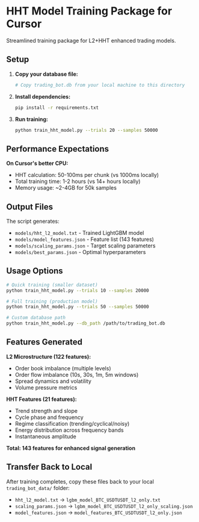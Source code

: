# HHT Model Training Package for Cursor

Streamlined training package for L2+HHT enhanced trading models.

## Setup

1. **Copy your database file:**
   ```bash
   # Copy trading_bot.db from your local machine to this directory
   ```

2. **Install dependencies:**
   ```bash
   pip install -r requirements.txt
   ```

3. **Run training:**
   ```bash
   python train_hht_model.py --trials 20 --samples 50000
   ```

## Performance Expectations

**On Cursor's better CPU:**
- HHT calculation: 50-100ms per chunk (vs 1000ms locally)
- Total training time: 1-2 hours (vs 14+ hours locally)
- Memory usage: ~2-4GB for 50k samples

## Output Files

The script generates:
- `models/hht_l2_model.txt` - Trained LightGBM model
- `models/model_features.json` - Feature list (143 features)
- `models/scaling_params.json` - Target scaling parameters
- `models/best_params.json` - Optimal hyperparameters

## Usage Options

```bash
# Quick training (smaller dataset)
python train_hht_model.py --trials 10 --samples 20000

# Full training (production model)
python train_hht_model.py --trials 50 --samples 50000

# Custom database path
python train_hht_model.py --db_path /path/to/trading_bot.db
```

## Features Generated

**L2 Microstructure (122 features):**
- Order book imbalance (multiple levels)
- Order flow imbalance (10s, 30s, 1m, 5m windows)
- Spread dynamics and volatility
- Volume pressure metrics

**HHT Features (21 features):**
- Trend strength and slope
- Cycle phase and frequency
- Regime classification (trending/cyclical/noisy)
- Energy distribution across frequency bands
- Instantaneous amplitude

**Total: 143 features for enhanced signal generation**

## Transfer Back to Local

After training completes, copy these files back to your local `trading_bot_data/` folder:
- `hht_l2_model.txt` → `lgbm_model_BTC_USDTUSDT_l2_only.txt`
- `scaling_params.json` → `lgbm_model_BTC_USDTUSDT_l2_only_scaling.json`
- `model_features.json` → `model_features_BTC_USDTUSDT_l2_only.json`